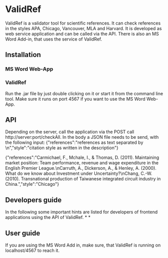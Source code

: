 # ValidRef
ValidRef is a validator tool for scientific references. It can check references in the styles APA, Chicago, Vancouver, MLA and Harvard.
It is developed as web service application and can be called via the API.
There is also an MS Word Add-in, that uses the service of ValidRef.

## Installation


### MS Word Web-App


### ValidRef
Run the .jar file by just double clicking on it or start it from the command line tool. Make sure it runs on port 4567 if you want to use the MS Word Web-App.

## API
Depending on the server, call the application via the POST call http://server:port/checkAll.
In the body a JSON file needs to be send, with the following input:
{"references":"references as text separated by \n","style":"citation style as written in the description"}

{"references":"Carmichael, F., Mchale, I., & Thomas, D. (2011). Maintaining market position: Team performance, revenue and wage expenditure in the English Premier League.\nCarruth, A., Dickerson, A., & Henley, A. (2000). What do we know about Investment under Uncertainty?\nChang, C.-W. (2010). Transnational production of Taiwanese integrated circuit industry in China.","style":"Chicago"}

## Developers guide
In the following some important hints are listed for developers of frontend applications using the API of ValidRef.
* 
*

## User guide
If you are using the MS Word Add in, make sure, that ValidRef is running on localhost/4567 to reach it.
